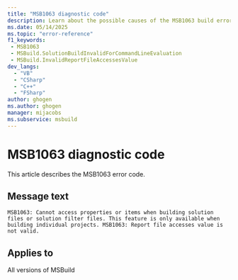 ```yaml
---
title: "MSB1063 diagnostic code"
description: Learn about the possible causes of the MSB1063 build error, and get troubleshooting tips.
ms.date: 05/14/2025
ms.topic: "error-reference"
f1_keywords:
 - MSB1063
 - MSBuild.SolutionBuildInvalidForCommandLineEvaluation
 - MSBuild.InvalidReportFileAccessesValue
dev_langs:
  - "VB"
  - "CSharp"
  - "C++"
  - "FSharp"
author: ghogen
ms.author: ghogen
manager: mijacobs
ms.subservice: msbuild
---
```


# MSB1063 diagnostic code

<!-- :::ErrorDefinitionDescription::: -->
<!-- :::editable-content name="introDescription"::: -->
This article describes the MSB1063 error code.
<!-- :::editable-content-end::: -->

## Message text

`MSB1063: Cannot access properties or items when building solution files or solution filter files. This feature is only available when building individual projects.
MSB1063: Report file accesses value is not valid.`

<!-- :::editable-content name="postOutputDescription"::: -->
<!--
{StrBegin="MSBUILD : error MSB1063: "}UE: This happens if the user passes in a solution file when trying to access individual properties or items. The user must pass in a project file.
      LOCALIZATION: The prefix "MSBUILD : error MSBxxxx:" should not be localized.

{StrBegin="MSBUILD : error MSB1063: "}
      UE: This message does not need in-line parameters because the exception takes care of displaying the invalid arg.
      This error is shown when a user specifies a value that is not equivalent to Boolean.TrueString or Boolean.FalseString.
      LOCALIZATION: The prefix "MSBUILD : error MSBxxxx:" should not be localized.
-->
<!-- :::editable-content-end::: -->
<!-- :::ErrorDefinitionDescription-end::: -->

## Applies to

All versions of MSBuild
